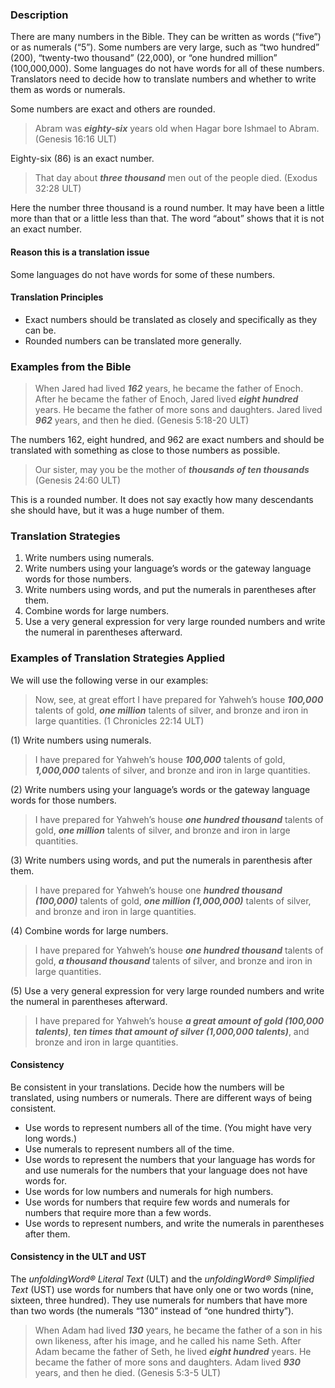 

### Description

There are many numbers in the Bible. They can be written as words (“five”) or as numerals (“5”). Some numbers are very large, such as “two hundred” (200), “twenty-two thousand” (22,000), or “one hundred million” (100,000,000). Some languages do not have words for all of these numbers. Translators need to decide how to translate numbers and whether to write them as words or numerals.

Some numbers are exact and others are rounded.
> Abram was ***eighty-six*** years old when Hagar bore Ishmael to Abram. (Genesis 16:16 ULT)

Eighty-six (86) is an exact number.
> That day about ***three thousand*** men out of the people died. (Exodus 32:28 ULT)

Here the number three thousand is a round number. It may have been a little more than that or a little less than that. The word “about” shows that it is not an exact number.

#### Reason this is a translation issue 

Some languages do not have words for some of these numbers.

#### Translation Principles

* Exact numbers should be translated as closely and specifically as they can be.
* Rounded numbers can be translated more generally.

### Examples from the Bible

> When Jared had lived ***162*** years, he became the father of Enoch. After he became the father of Enoch, Jared lived ***eight hundred*** years. He became the father of more sons and daughters. Jared lived ***962*** years, and then he died. (Genesis 5:18-20 ULT)

The numbers 162, eight hundred, and 962 are exact numbers and should be translated with something as close to those numbers as possible.

> Our sister, may you be the mother of ***thousands of ten thousands*** (Genesis 24:60 ULT)

This is a rounded number. It does not say exactly how many descendants she should have, but it was a huge number of them.

### Translation Strategies

1. Write numbers using numerals.
1. Write numbers using your language’s words or the gateway language words for those numbers.
1. Write numbers using words, and put the numerals in parentheses after them.
1. Combine words for large numbers.
1. Use a very general expression for very large rounded numbers and write the numeral in parentheses afterward.

### Examples of Translation Strategies Applied

We will use the following verse in our examples:
> Now, see, at great effort I have prepared for Yahweh’s house ***100,000*** talents of gold, ***one million*** talents of silver, and bronze and iron in large quantities. (1 Chronicles 22:14 ULT)

(1) Write numbers using numerals.

> I have prepared for Yahweh’s house ***100,000*** talents of gold, ***1,000,000*** talents of silver, and bronze and iron in large quantities.

(2) Write numbers using your language’s words or the gateway language words for those numbers.

> I have prepared for Yahweh’s house ***one hundred thousand*** talents of gold, ***one million*** talents of silver, and bronze and iron in large quantities.

(3) Write numbers using words, and put the numerals in parenthesis after them.

> I have prepared for Yahweh’s house one ***hundred thousand (100,000)*** talents of gold, ***one million (1,000,000)*** talents of silver, and bronze and iron in large quantities.

(4) Combine words for large numbers.

> I have prepared for Yahweh’s house ***one hundred thousand*** talents of gold, ***a thousand thousand*** talents of silver, and bronze and iron in large quantities.

(5) Use a very general expression for very large rounded numbers and write the numeral in parentheses afterward.

> I have prepared for Yahweh’s house ***a great amount of gold (100,000 talents)***, ***ten times that amount of silver (1,000,000 talents)***, and bronze and iron in large quantities.


#### Consistency

Be consistent in your translations. Decide how the numbers will be translated, using numbers or numerals. There are different ways of being consistent.

* Use words to represent numbers all of the time. (You might have very long words.)
* Use numerals to represent numbers all of the time.
* Use words to represent the numbers that your language has words for and use numerals for the numbers that your language does not have words for.
* Use words for low numbers and numerals for high numbers.
* Use words for numbers that require few words and numerals for numbers that require more than a few words.
* Use words to represent numbers, and write the numerals in parentheses after them.

#### Consistency in the ULT and UST

The *unfoldingWord® Literal Text* (ULT) and the *unfoldingWord® Simplified Text* (UST) use words for numbers that have only one or two words (nine, sixteen, three hundred). They use numerals for numbers that have more than two words (the numerals “130” instead of “one hundred thirty”).

> When Adam had lived ***130*** years, he became the father of a son in his own likeness, after his image, and he called his name Seth. After Adam became the father of Seth, he lived ***eight hundred*** years. He became the father of more sons and daughters. Adam lived ***930*** years, and then he died.  (Genesis 5:3-5 ULT)
